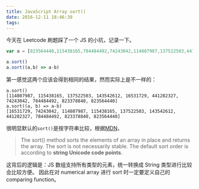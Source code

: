 ```yaml
---
title: JavaScript Array sort()
date: 2016-12-11 18:46:39
tags:
---
```


今天在 Leetcode 刷题踩了一个 JS 的小坑，记录一下。

```JavaScript
var a = [823564440,115438165,784484492,74243042,114807987,137522503,441282327,16531729,823378840,143542612]

a.sort()
a.sort((a,b) => a-b)
```

第一感觉这两个应该会得到相同的结果，然而实际上是不一样的：

```
a.sort()
[114807987, 115438165, 137522503, 143542612, 16531729, 441282327, 74243042, 784484492, 823378840, 823564440]
a.sort((a, b) => a-b)
[16531729, 74243042, 114807987, 115438165, 137522503, 143542612, 441282327, 784484492, 823378840, 823564440]
```

很明显默认的`sort()`是按字符串比较，根据[MDN](https://developer.mozilla.org/en-US/docs/Web/JavaScript/Reference/Global_Objects/Array/sort)，

> The sort() method sorts the elements of an array in place and returns the array. The sort is not necessarily stable. The default sort order is according to **string Unicode code points**.

这背后的逻辑是：JS 数组支持所有类型的元素，统一转换成 String 类型进行比较会比较方便。
因此在对 numerical array 进行 sort 时一定要定义自己的 comparing function。

